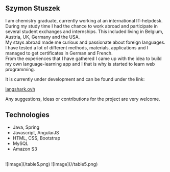 ## Szymon Stuszek

I am chemistry graduate, currently working at an international IT-helpdesk. <br/>
During my study time I had the chance to work abroad and participate in several student exchanges and internships. This included living in Belgium, Austria, UK, Germany and the USA. <br/>
My stays abroad made me curious and passionate about foreign languages. I have tested a lot of different methods, materials, applications and  I managed to get certificates in German and French. <br/>
From the experiences that I have gathered I came up with the idea to build my own language-learning app and I that is why is started to learn web programming.

It is currently under development and can be found under the link: <br/>

[langshark.ovh](https://langshark.ovh) <br/>

Any suggestions, ideas or contributions for the project are very welcome. <br/>

## Technologies<br/>

- Java, Spring
- Javascript, AngularJS
- HTML, CSS, Bootstrap
- MySQL
- Amazon S3

<br/>
![Image](/table5.png) 
![Image](//table5.png) 
